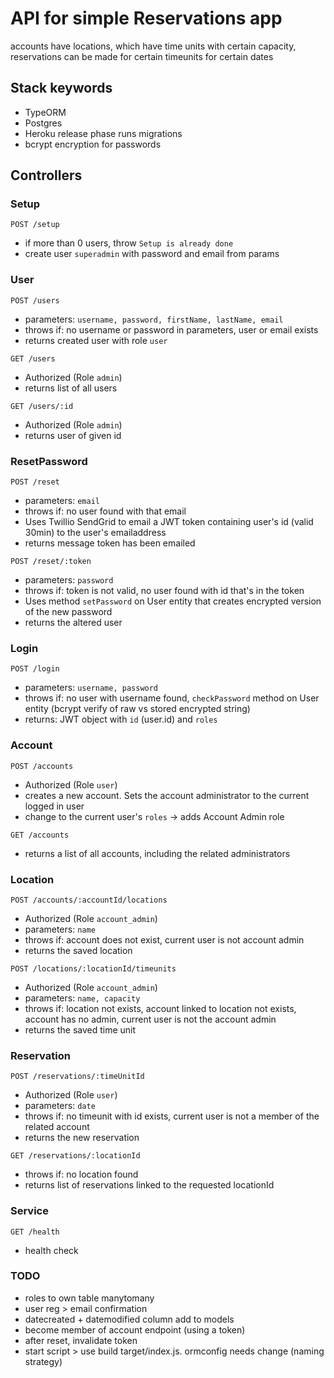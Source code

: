 # API for simple Reservations app
accounts have locations, which have time units with certain capacity, reservations can be made for certain timeunits for certain dates

## Stack keywords
- TypeORM
- Postgres
- Heroku release phase runs migrations
- bcrypt encryption for passwords


## Controllers

### Setup
`POST /setup` 
- if more than 0 users, throw `Setup is already done`
- create user `superadmin` with password and email from params

### User
`POST /users` 
- parameters: `username, password, firstName, lastName, email`
- throws if: no username or password in parameters, user or email exists
- returns created user with role `user`

`GET /users`
- Authorized (Role `admin`)
- returns list of all users

`GET /users/:id`
- Authorized (Role `admin`)
- returns user of given id

### ResetPassword
`POST /reset`
- parameters: `email`
- throws if: no user found with that email
- Uses Twillio SendGrid to email a JWT token containing user's id (valid 30min) to the user's emailaddress
- returns message token has been emailed

`POST /reset/:token`
- parameters: `password`
- throws if: token is not valid, no user found with id that's in the token
- Uses method `setPassword` on User entity that creates encrypted version of the new password
- returns the altered user 

### Login
`POST /login`
- parameters: `username, password`
- throws if: no user with username found, `checkPassword` method on User entity (bcrypt verify of raw vs stored encrypted string)
- returns: JWT object with `id` (user.id) and `roles`

### Account
`POST /accounts` 
- Authorized (Role `user`)
- creates a new account. Sets the account administrator to the current logged in user
- change to the current user's `roles` -> adds Account Admin role

`GET /accounts`
- returns a list of all accounts, including the related administrators

### Location
`POST /accounts/:accountId/locations`
- Authorized (Role `account_admin`)
- parameters: `name`
- throws if: account does not exist, current user is not account admin
- returns the saved location

`POST /locations/:locationId/timeunits`
- Authorized (Role `account_admin`)
- parameters: `name, capacity`
- throws if: location not exists, account linked to location not exists, account has no admin, current user is not the account admin
- returns the saved time unit

### Reservation
`POST /reservations/:timeUnitId`
- Authorized (Role `user`)
- parameters: `date`
- throws if: no timeunit with id exists, current user is not a member of the related account
- returns the new reservation

`GET /reservations/:locationId`
- throws if: no location found
- returns list of reservations linked to the requested locationId

### Service
`GET /health`
- health check

### TODO

- roles to own table manytomany
- user reg > email confirmation
- datecreated + datemodified column add to models
- become member of account endpoint (using a token)
- after reset, invalidate token
- start script > use build target/index.js. ormconfig needs change (naming strategy)
